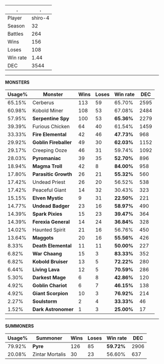 .|.
|-|-
Player|shiro-4
Season|32
Battles|264
Wins|156
Loses|108
Win rate|1.44
DEC|3544

---
**MONSTERS**

Usage%|Monster|Wins|Loses|Win rate|DEC|
-|-|-|-|-|-|
65.15%|Cerberus|113|59|65.70%|2595|
60.98%|Kobold Miner|108|53|67.08%|2484|
57.95%|**Serpentine Spy**|100|53|**65.36%**|2279|
39.39%|Furious Chicken|64|40|61.54%|1459|
33.33%|**Fire Elemental**|42|46|**47.73%**|968|
29.92%|**Goblin Fireballer**|49|30|**62.03%**|1152|
29.17%|Creeping Ooze|46|31|59.74%|1092|
28.03%|**Pyromaniac**|39|35|**52.70%**|896|
18.94%|**Magma Troll**|42|8|**84.00%**|958|
17.80%|**Parasitic Growth**|26|21|**55.32%**|560|
17.42%|Undead Priest|26|20|56.52%|538|
17.42%|Peaceful Giant|14|32|30.43%|323|
15.15%|**Elven Mystic**|9|31|**22.50%**|221|
14.77%|**Undead Badger**|23|16|**58.97%**|490|
14.39%|**Spark Pixies**|15|23|**39.47%**|364|
14.39%|**Ferexia General**|14|24|**36.84%**|328|
14.02%|Haunted Spirit|21|16|56.76%|450|
13.64%|**Maggots**|20|16|**55.56%**|426|
8.33%|**Death Elemental**|11|11|**50.00%**|227|
6.82%|**War Chaang**|15|3|**83.33%**|352|
6.82%|**Kobold Bruiser**|13|5|**72.22%**|280|
6.44%|**Living Lava**|12|5|**70.59%**|286|
5.30%|**Darkest Mage**|6|8|**42.86%**|120|
4.92%|**Goblin Chariot**|6|7|**46.15%**|138|
4.92%|**Giant Scorpion**|10|3|**76.92%**|214|
2.27%|**Soulstorm**|2|4|**33.33%**|46|
1.52%|**Dark Astronomer**|1|3|**25.00%**|17|

---
**SUMMONERS**

Usage%|Summoner|Wins|Loses|Win rate|DEC|
-|-|-|-|-|-|
79.92%|**Pyre**|126|85|**59.72%**|2906|
20.08%|Zintar Mortalis|30|23|56.60%|637|
